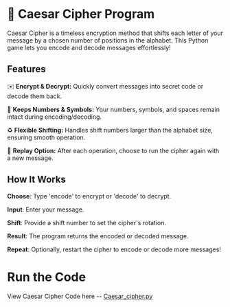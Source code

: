 # 🔄 Caesar Cipher Program

Caesar Cipher is a timeless encryption method that shifts each letter of your message by a chosen number of positions in the alphabet. This Python game lets you encode and decode messages effortlessly!

## Features

✉️ __Encrypt & Decrypt:__ Quickly convert messages into secret code or decode them back.

🔡 __Keeps Numbers & Symbols:__ Your numbers, symbols, and spaces remain intact during encoding/decoding.

♻️ __Flexible Shifting:__ Handles shift numbers larger than the alphabet size, ensuring smooth operation.

🔁 __Replay Option:__ After each operation, choose to run the cipher again with a new message.


## How It Works

__Choose__: Type 'encode' to encrypt or 'decode' to decrypt.

__Input__: Enter your message.

__Shift__: Provide a shift number to set the cipher's rotation.

__Result__: The program returns the encoded or decoded message.

__Repeat__: Optionally, restart the cipher to encode or decode more messages!

# Run the Code
View Caesar Cipher Code here -- [Caesar_cipher.py](Caesar_cipher.py)